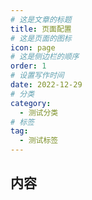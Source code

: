 ```yaml
---
# 这是文章的标题
title: 页面配置
# 这是页面的图标
icon: page
# 这是侧边栏的顺序
order: 1
# 设置写作时间
date: 2022-12-29
# 分类
category:
  - 测试分类
# 标签
tag:
  - 测试标签
---
```

## 内容










